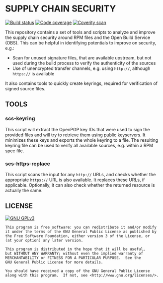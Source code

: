 # SUPPLY CHAIN SECURITY

[![Build status](https://travis-ci.org/kbabioch/supplychain?branch=master)](https://travis-ci.org/kbabioch/supplychain)
[![Code coverage](https://codecov.io/gh/kbabioch/supplychain/branch/master/graph/badge.svg)](https://codecov.io/gh/kbabioch/supplychain)
[![Coverity scan](https://scan.coverity.com/projects/15865/badge.svg)](https://scan.coverity.com/projects/kbabioch-supply-chain-security)

This repository contains a set of tools and scripts to analyze and improve the
supply chain security around RPM files and the Open Build Service (OBS). This
can be helpful in identifying potentials to improve on security, e.g.:

- Scan for unused signature files, that are available upstream, but not used
  during the build process to verify the authenticity of the sources
- Use of unencrypted transfer channels, e.g. using `http://`,
  although `https://` is available

It also contains tools to quickly create keyrings, required for verification of
signed source files.

## TOOLS

### scs-keyring

This script will extract the OpenPGP key IDs that were used to sign the
provided files and will try to retrieve them using public keyservers.
It minimizes these keys and exports the whole keyring to a file. The
resulting keyring file can be used to verify all available sources, e.g.
within a RPM spec file.

### scs-https-replace

This script scans the input for any `http://` URLs, and checks whether the
appropriate `https://` URL is also available. It replaces these URLs, if
applicable. Optionally, it can also check whether the returned resource is
actually the same.

## LICENSE

[![GNU GPLv3](http://www.gnu.org/graphics/gplv3-127x51.png "GNU GPLv3")](http://www.gnu.org/licenses/gpl.html)

    This program is free software: you can redistribute it and/or modify
    it under the terms of the GNU General Public License as published by
    the Free Software Foundation, either version 3 of the License, or
    (at your option) any later version.

    This program is distributed in the hope that it will be useful,
    but WITHOUT ANY WARRANTY; without even the implied warranty of
    MERCHANTABILITY or FITNESS FOR A PARTICULAR PURPOSE.  See the
    GNU General Public License for more details.

    You should have received a copy of the GNU General Public License
    along with this program.  If not, see <http://www.gnu.org/licenses/>.

